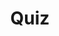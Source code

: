 ---
title: "Quiz"
passing_percentage: 70
layout: "test"
type: "test"
questions:
  - id: "q1"
    text: "Which ports does the edge-stack Service listen on for HTTP and HTTPS traffic?"
    type: "single-answer"
    marks: 2
    options:
      - id: "a"
        text: "8080 and 8443"
      - id: "b"
        text: "80 and 443"
        is_correct: true
      - id: "c"
        text: "8000 and 8443"
      - id: "d"
        text: "9000 and 9443"
  - id: "q2"
    text: "Which components are part of the Ambassador Edge Stack system shown in the design? (Select all that apply)"
    type: "multiple-answers"
    marks: 2
    options:
      - id: "a"
        text: "edge-stack-agent Deployment"
        is_correct: true
      - id: "b"
        text: "edge-stack-admin Service"
        is_correct: true
      - id: "c"
        text: "nginx-controller"
      - id: "d"
        text: "kube-proxy"
  - id: "q3"
    text: "What do services use to specify communication endpoints?"
    type: "short_answer" 
    marks: 2
    correct_answer: "Port" 
---